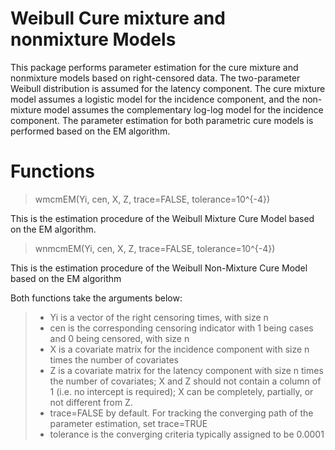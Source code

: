 # Weibull Cure mixture and nonmixture Models
This package performs parameter estimation for the cure mixture and nonmixture models based on right-censored data. The two-parameter Weibull distribution is assumed for the latency component. The cure mixture model assumes a logistic model for the incidence component, and the non-mixture model assumes the complementary log-log model for the incidence component. The parameter estimation for both parametric cure models is performed based on the EM algorithm.

# Functions
> wmcmEM(Yi, cen, X, Z, trace=FALSE, tolerance=10^{-4})

This is the estimation procedure of the Weibull Mixture Cure Model based on the EM algorithm.

> wnmcmEM(Yi, cen, X, Z, trace=FALSE, tolerance=10^{-4}) 

This is the estimation procedure of the Weibull Non-Mixture Cure Model based on the EM algorithm

Both functions take the arguments below:
>- Yi is a vector of the right censoring times, with size n 
>- cen is the corresponding censoring indicator with 1 being cases and 0 being censored, with size n
>- X is a covariate matrix for the incidence component with size n times the number of covariates
>- Z is a covariate matrix for the latency component with size n times the number of covariates; X and Z should not contain a column of 1 (i.e. no intercept is required); X can be completely, partially, or not different from Z.
>- trace=FALSE by default. For tracking the converging path of the parameter estimation, set trace=TRUE 
>- tolerance is the converging criteria typically assigned to be 0.0001
